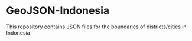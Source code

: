 # GeoJSON-Indonesia
<p>This repository contains JSON files for the boundaries of districts/cities in Indonesia</p>
